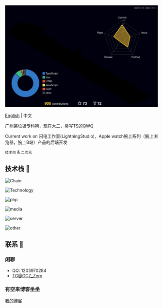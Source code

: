 ![Status](profile-3d-contrib/profile-night-rainbow.svg)  

[English](https://github.com/Groupguanfang/groupguanfang/blob/main/EN_US.md)
|
中文
<br>

广州某垃圾专科狗，现在大二，臭写TS的QWQ

Current work on 闪电工作室(LightningStudio)，Apple watch腕上系列（腕上浏览器，腕上B站）产品的后端开发

`技术向` & `二次元`


## 技术栈 📲

![Chain](https://skillicons.dev/icons?perline=5&i=git,github)

![Technology](https://skillicons.dev/icons?perline=8&i=typescript,javascript,nodejs,jquery,html,css,sass,tailwind,md,vue,react,angular,svelte,astro,nest,nextjs,nuxtjs,webpack,babel,vite,prisma,rollupjs,sequelize,bootstrap,coffeescript,deno,electron,express)

![php](https://skillicons.dev/icons?perline=5&i=php,wordpress)

![media](https://skillicons.dev/icons?perline=4&i=ps,pr,ai,figma)

![server](https://skillicons.dev/icons?perline=8&i=linux,bash,nginx,postman,powershell,mysql,mongodb,redis)

![other](https://skillicons.dev/icons?perline=8&i=replit,cloudflare,codepen,atom,vscode,idea,vim)

## 联系 💬

### 闲聊

* QQ: 1203970284
* [TG@GCZ_Zero](http://t.me/GCZ_Zero)

### 有空来博客坐坐

[我的博客](https://blog.naily.cc)
